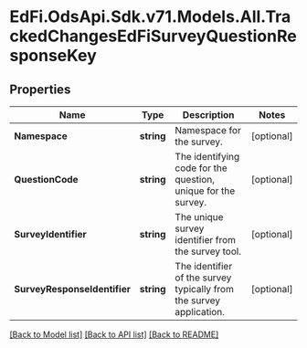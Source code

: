 # EdFi.OdsApi.Sdk.v71.Models.All.TrackedChangesEdFiSurveyQuestionResponseKey

## Properties

Name | Type | Description | Notes
------------ | ------------- | ------------- | -------------
**Namespace** | **string** | Namespace for the survey. | [optional] 
**QuestionCode** | **string** | The identifying code for the question, unique for the survey. | [optional] 
**SurveyIdentifier** | **string** | The unique survey identifier from the survey tool. | [optional] 
**SurveyResponseIdentifier** | **string** | The identifier of the survey typically from the survey application. | [optional] 

[[Back to Model list]](../../README.md#documentation-for-models) [[Back to API list]](../../README.md#documentation-for-api-endpoints) [[Back to README]](../../README.md)


